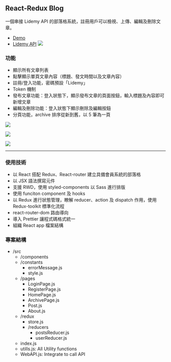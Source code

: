 ## React-Redux Blog
一個串接 Lidemy API 的部落格系統，註冊用戶可以檢視、上傳、編輯及刪除文章。
- [Demo](https://zoeaeen13.github.io/redux-blog/#/)
- [Lidemy API](https://github.com/Lidemy/lidemy-student-json-api-server)
![](https://i.imgur.com/WFnDbxX.gif)



### 功能
- 顯示所有文章列表
- 點擊顯示單頁文章內容（標題、發文時間以及文章內容）
- 註冊/登入功能，密碼預設「Lidemy」
- Token 機制
- 發布文章功能：登入狀態下，顯示發布文章的頁面按鈕，輸入標題及內容即可新增文章
- 編輯及刪除功能：登入狀態下顯示刪除及編輯按鈕
- 分頁功能，archive 排序從新到舊，以 5 筆為一頁

![](https://i.imgur.com/pFBBXTI.jpg)

![](https://i.imgur.com/HJNrABu.jpg)

![](https://i.imgur.com/8IckzGK.jpg)

---

### 使用技術
- 以 React 搭配 Redux、React-router 建立具備會員系統的部落格
- 以 JSX 語法撰寫元件
- 支援 RWD，使用 styled-components 以 Sass 進行排版
- 使用 funciton component 及 hooks
- 以 Redux 進行狀態管理，瞭解 reducer、action 及 dispatch 作用，使用 Redux-toolkit 標準化流程
- react-router-dom 路由導向
- 導入 Prettier 讓程式碼格式統一
- 組織 React app 檔案結構


### 專案結構
- /src
    - /components
    - /constants
        - errorMessage.js
        - style.js
    - /pages
        - LoginPage.js
        - RegisterPage.js
        - HomePage.js
        - ArchivePage.js
        - Post.js
        - About.js
    - /redux
        - store.js
        - /reducers 
            - postsReducer.js
            - userReducer.js
    - index.js
    - utills.js: All Utility functions
    - WebAPI.js: Integrate to call API

